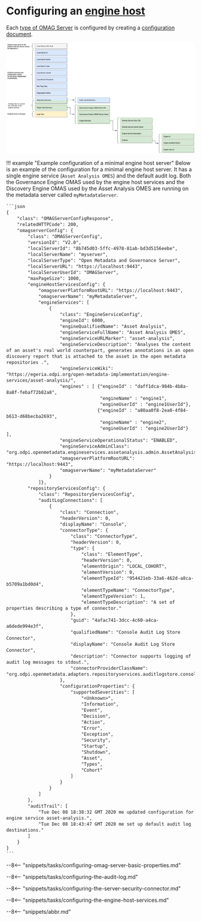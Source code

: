 <!-- SPDX-License-Identifier: CC-BY-4.0 -->
<!-- Copyright Contributors to the Egeria project. -->

# Configuring an [engine host](/egeria-docs/concepts/engine-host)

Each [type of OMAG Server](/egeria-docs/concepts/omag-server/#types-of-omag-server) is configured by creating
a [configuration document](/egeria-docs/concepts/configuration-document).

![Configuration for an engine host](engine-host-config.png)

!!! example "Example configuration of a minimal engine host server"
    Below is an example of the configuration for a minimal engine host server. It has
    a single engine service (`Asset Analysis OMES`) and the default audit log.
    Both the Governance Engine OMAS used by the engine host services and the Discovery Engine OMAS
    used by the Asset Analysis OMES are running on the metadata server called `myMetadataServer`.

    ```json
    {
        "class": "OMAGServerConfigResponse",
        "relatedHTTPCode": 200,
        "omagserverConfig": {
            "class": "OMAGServerConfig",
            "versionId": "V2.0",
            "localServerId": "8b745d03-5ffc-4978-81ab-bd3d5156eebe",
            "localServerName": "myserver",
            "localServerType": "Open Metadata and Governance Server",
            "localServerURL": "https://localhost:9443",
            "localServerUserId": "OMAGServer",
            "maxPageSize": 1000,
            "engineHostServicesConfig": {
                "omagserverPlatformRootURL": "https://localhost:9443",
                "omagserverName": "myMetadataServer",
                "engineServices": [
                    {
                        "class": "EngineServiceConfig",
                        "engineId": 6000,
                        "engineQualifiedName": "Asset Analysis",
                        "engineServiceFullName": "Asset Analysis OMES",
                        "engineServiceURLMarker": "asset-analysis",
                        "engineServiceDescription": "Analyses the content of an asset's real world counterpart, generates annotations in an open discovery report that is attached to the asset in the open metadata repositories .",
                        "engineServiceWiki": "https://egeria.odpi.org/open-metadata-implementation/engine-services/asset-analysis/",
                        "engines" : [ {"engineId" : "daff1dca-984b-4b8a-8a8f-febaf72b82a8",
                                       "engineName" : "engine1", 
                                       "engineUserId" : "engine1UserId"},
                                      {"engineId" : "a80aa0f8-2ea0-4f84-b613-d68becba2693",
                                       "engineName" : "engine2", 
                                       "engineUserId" : "engine2UserId"} ],
                        "engineServiceOperationalStatus": "ENABLED",
                        "engineServiceAdminClass": "org.odpi.openmetadata.engineservices.assetanalysis.admin.AssetAnalysisAdmin",
                        "omagserverPlatformRootURL": "https://localhost:9443",
                        "omagserverName": "myMetadataServer"
                    }
                ]},
            "repositoryServicesConfig": {
                "class": "RepositoryServicesConfig",
                "auditLogConnections": [
                    {
                        "class": "Connection",
                        "headerVersion": 0,
                        "displayName": "Console",
                        "connectorType": {
                            "class": "ConnectorType",
                            "headerVersion": 0,
                            "type": {
                                "class": "ElementType",
                                "headerVersion": 0,
                                "elementOrigin": "LOCAL_COHORT",
                                "elementVersion": 0,
                                "elementTypeId": "954421eb-33a6-462d-a8ca-b5709a1bd0d4",
                                "elementTypeName": "ConnectorType",
                                "elementTypeVersion": 1,
                                "elementTypeDescription": "A set of properties describing a type of connector."
                            },
                            "guid": "4afac741-3dcc-4c60-a4ca-a6dede994e3f",
                            "qualifiedName": "Console Audit Log Store Connector",
                            "displayName": "Console Audit Log Store Connector",
                            "description": "Connector supports logging of audit log messages to stdout.",
                            "connectorProviderClassName": "org.odpi.openmetadata.adapters.repositoryservices.auditlogstore.console.ConsoleAuditLogStoreProvider"
                        },
                        "configurationProperties": {
                            "supportedSeverities": [
                                "<Unknown>",
                                "Information",
                                "Event",
                                "Decision",
                                "Action",
                                "Error",
                                "Exception",
                                "Security",
                                "Startup",
                                "Shutdown",
                                "Asset",
                                "Types",
                                "Cohort"
                            ]
                        }
                    }
                ]
            },
            "auditTrail": [
                "Tue Dec 08 18:38:32 GMT 2020 me updated configuration for engine service asset-analysis.",
                "Tue Dec 08 18:43:47 GMT 2020 me set up default audit log destinations."
            ]
        }
    }
    ```

--8<-- "snippets/tasks/configuring-omag-server-basic-properties.md"

--8<-- "snippets/tasks/configuring-the-audit-log.md"

--8<-- "snippets/tasks/configuring-the-server-security-connector.md"

--8<-- "snippets/tasks/configuring-the-engine-host-services.md"

--8<-- "snippets/abbr.md"
